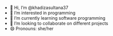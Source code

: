 - 👋 Hi, I’m @khadizasultana37
- 👀 I’m interested in programming
- 🌱 I’m currently learning software programming
- 💞️ I’m looking to collaborate on different projects
- 😄 Pronouns: she/her

<!---
khadizasultana37/khadizasultana37 is a ✨ special ✨ repository because its `README.md` (this file) appears on your GitHub profile.
You can click the Preview link to take a look at your changes.
--->
